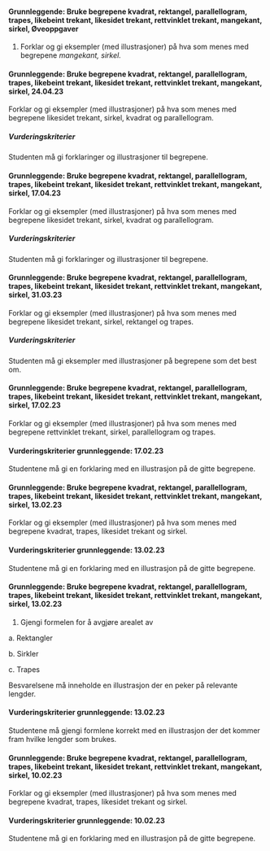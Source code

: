 #### Grunnleggende: Bruke begrepene kvadrat, rektangel, parallellogram, trapes, likebeint trekant, likesidet trekant, rettvinklet trekant, mangekant, sirkel,  Øveoppgaver

1. Forklar og gi eksempler (med illustrasjoner) på hva som menes med
    begrepene *mangekant, sirkel.*

#### Grunnleggende: Bruke begrepene kvadrat, rektangel, parallellogram, trapes, likebeint trekant, likesidet trekant, rettvinklet trekant, mangekant, sirkel,  24.04.23

Forklar og gi eksempler (med illustrasjoner) på hva som menes med begrepene likesidet trekant, sirkel, kvadrat og parallellogram.

##### Vurderingskriterier

Studenten må gi forklaringer og illustrasjoner til begrepene.

#### Grunnleggende: Bruke begrepene kvadrat, rektangel, parallellogram, trapes, likebeint trekant, likesidet trekant, rettvinklet trekant, mangekant, sirkel,  17.04.23

Forklar og gi eksempler (med illustrasjoner) på hva som menes med begrepene likesidet trekant, sirkel, kvadrat og parallellogram.

##### Vurderingskriterier

Studenten må gi forklaringer og illustrasjoner til begrepene.

#### Grunnleggende: Bruke begrepene kvadrat, rektangel, parallellogram, trapes, likebeint trekant, likesidet trekant, rettvinklet trekant, mangekant, sirkel,  31.03.23

Forklar og gi eksempler (med illustrasjoner) på hva som menes med begrepene likesidet trekant, sirkel, rektangel og trapes.

##### Vurderingskriterier

Studenten må gi eksempler med illustrasjoner på begrepene som det best om.

#### Grunnleggende: Bruke begrepene kvadrat, rektangel, parallellogram, trapes, likebeint trekant, likesidet trekant, rettvinklet trekant, mangekant, sirkel,  17.02.23

Forklar og gi eksempler (med illustrasjoner) på hva som menes med begrepene rettvinklet trekant, sirkel, parallellogram og trapes.

#### Vurderingskriterier grunnleggende:  17.02.23

Studentene må gi en forklaring med en illustrasjon på de gitte begrepene.

#### Grunnleggende: Bruke begrepene kvadrat, rektangel, parallellogram, trapes, likebeint trekant, likesidet trekant, rettvinklet trekant, mangekant, sirkel,  13.02.23

Forklar og gi eksempler (med illustrasjoner) på hva som menes med begrepene kvadrat, trapes, likesidet trekant og sirkel.

#### Vurderingskriterier grunnleggende:  13.02.23

Studentene må gi en forklaring med en illustrasjon på de gitte begrepene.

#### Grunnleggende: Bruke begrepene kvadrat, rektangel, parallellogram, trapes, likebeint trekant, likesidet trekant, rettvinklet trekant, mangekant, sirkel,  13.02.23

1. Gjengi formelen for å avgjøre arealet av

a. Rektangler

b. Sirkler

c. Trapes

Besvarelsene må inneholde en illustrasjon der en peker på relevante lengder.

#### Vurderingskriterier grunnleggende:  13.02.23

Studentene må gjengi formlene korrekt med en illustrasjon der det kommer fram hvilke lengder som brukes.

#### Grunnleggende: Bruke begrepene kvadrat, rektangel, parallellogram, trapes, likebeint trekant, likesidet trekant, rettvinklet trekant, mangekant, sirkel,  10.02.23

Forklar og gi eksempler (med illustrasjoner) på hva som menes med begrepene kvadrat, trapes, likesidet trekant og sirkel.

#### Vurderingskriterier grunnleggende:  10.02.23

Studentene må gi en forklaring med en illustrasjon på de gitte begrepene.

